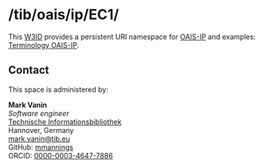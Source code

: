 # /tib/oais/ip/EC1/
This [W3ID](https://w3id.org) provides a persistent URI namespace for [OAIS-IP](https://github.com/fengel/OAIS-IP) and examples: [Terminology OAIS-IP](https://git.tib.eu/terminology/sandbox/oais-ip-ontology-collection/-/tree/master/dev/abox).

## Contact
This space is administered by:  

**Mark Vanin**  
*Software engineer*  
[Technische Informationsbibliothek](https://www.tib.eu)
<br />
Hannover, Germany  
<mark.vanin@tib.eu>
<br />
GitHub: [mmannings](https://github.com/mmannings)
<br />
ORCID: [0000-0003-4647-7886](https://orcid.org/0000-0003-4647-7886)
